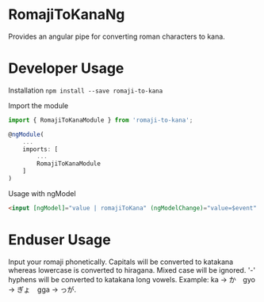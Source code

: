 # RomajiToKanaNg
Provides an angular pipe for converting roman characters to kana.

# Developer Usage
Installation
`npm install --save romaji-to-kana`

Import the module
```typescript
import { RomajiToKanaModule } from 'romaji-to-kana';

@ngModule(
    ...
    imports: [
        ...
        RomajiToKanaModule
    ]
)
```

Usage with ngModel
```html
<input [ngModel]="value | romajiToKana" (ngModelChange)="value=$event" type="text"/>
```

# Enduser Usage
Input your romaji phonetically. Capitals will be converted to katakana whereas lowercase is converted to hiragana.  Mixed case will be ignored.
'-' hyphens will be converted to katakana long vowels. Example: ka -> か　gyo -> ぎょ　gga -> っが. 
